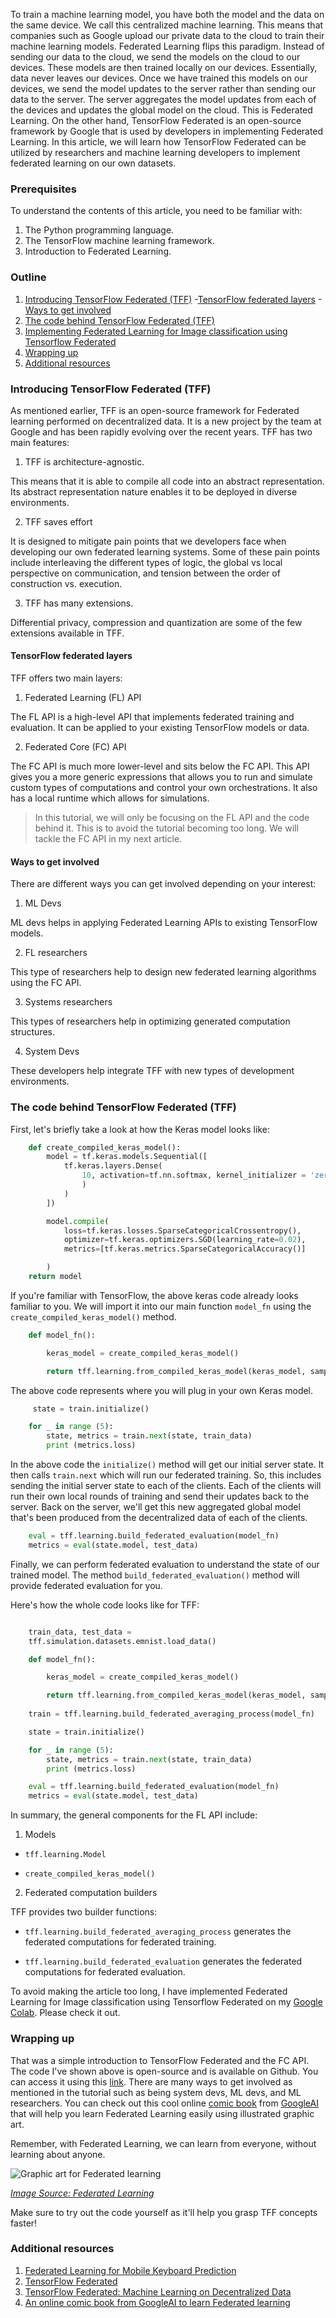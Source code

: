 To train a machine learning model, you have both the model and the data on the same device. We call this centralized machine learning. This means that companies such as Google upload our private data to the cloud to train their machine learning models. Federated Learning flips this paradigm. Instead of sending our data to the cloud, we send the models on the cloud to our devices. These models are then trained locally on our devices. Essentially, data never leaves our devices. Once we have trained this models on our devices, we send the model updates to the server rather than sending our data to the server. The server aggregates the model updates from each of the devices and updates the global model on the cloud. This is Federated Learning.
On the other hand, TensorFlow Federated is an open-source framework by Google that is used by developers in implementing Federated Learning.
In this article, we will learn how TensorFlow Federated can be utilized by researchers and machine learning developers to implement federated learning on our own datasets.

### Prerequisites

To understand the contents of this article, you need to be familiar with:

1. The Python programming language.
2. The TensorFlow machine learning framework.
3. Introduction to Federated Learning. 

### Outline

1. [Introducing TensorFlow Federated (TFF)](#introducing-federated-learning-tff)
    -[TensorFlow federated layers](#tensorflow-federated-layers)
    -[Ways to get involved](#ways-to-get-involved)
2. [The code behind TensorFlow Federated (TFF)](the-code-behind-tensorflow-federated-TFF)
3. [Implementing Federated Learning for Image classification using Tensorflow Federated](#implementing-federated-learning-for-image-classification-using-tensorflow-federated)
4. [Wrapping up](#wrapping-up)
5. [Additional resources](#additional-resources)

### Introducing TensorFlow Federated (TFF)

As mentioned earlier, TFF is an open-source framework for Federated learning performed on decentralized data. It is a new project by the team at Google and has been rapidly evolving over the recent years. TFF has two main features:

1. TFF is architecture-agnostic. 

This means that it is able to compile all code into an abstract representation. Its abstract representation nature enables it to be deployed in diverse environments.

2. TFF saves effort

It is designed to mitigate pain points that we developers face when developing our own federated learning systems. Some of these pain points include interleaving the different types of logic, the global vs local perspective on communication, and tension between the order of construction vs. execution.

3. TFF has many extensions.

Differential privacy, compression and quantization are some of the few extensions available in TFF.

#### TensorFlow federated layers

TFF offers two main layers:

1. Federated Learning (FL) API 

The FL API is a high-level API that implements federated training and evaluation. It can be applied to your existing TensorFlow models or data.

2. Federated Core (FC) API

The FC API is much more lower-level and sits below the FC API. This API gives you a more generic expressions that allows you to run and simulate custom types of computations and control your own orchestrations. It also has a local runtime which allows for simulations.

> In this tutorial, we will only be focusing on the FL API and the code behind it. This is to avoid the tutorial becoming too long. We will tackle the FC API in my next article.

#### Ways to get involved

There are different ways you can get involved depending on your interest:

1. ML Devs

ML devs helps in applying Federated Learning APIs to existing TensorFlow models.

2. FL researchers

This type of researchers help to design new federated learning algorithms using the FC API.

3. Systems researchers

This types of researchers help in optimizing generated computation structures.

4. System Devs

These developers help integrate TFF with new types of development environments.

### The code behind TensorFlow Federated (TFF)

First, let's briefly take a look at how the Keras model looks like:

```python
    def create_compiled_keras_model():
        model = tf.keras.models.Sequential([
            tf.keras.layers.Dense(
                10, activation=tf.nn.softmax, kernel_initializer = 'zeros', input_shape = (784, 
                )
            )
        ])

        model.compile(
            loss=tf.keras.losses.SparseCategoricalCrossentropy(),
            optimizer=tf.keras.optimizers.SGD(learning_rate=0.02),
            metrics=[tf.keras.metrics.SparseCategoricalAccuracy()] 

        )
    return model
```

If you're familiar with TensorFlow, the above keras code already looks familiar to you. We will import it into our main function `model_fn` using the `create_compiled_keras_model()` method.

```python
    def model_fn():

        keras_model = create_compiled_keras_model()

        return tff.learning.from_compiled_keras_model(keras_model, sample_batch)
```
The above code represents where you will plug in your own Keras model.

```python
     state = train.initialize() 

    for _ in range (5):
        state, metrics = train.next(state, train_data)
        print (metrics.loss) 

```

In the above code the `initialize()` method will get our initial server state. It then calls `train.next` which will run our federated training. So, this includes sending the initial server state to each of the clients. Each of the clients will run their own local rounds of training and send their updates back to the server. Back on the server, we'll get this new aggregated global model that's been produced from the decentralized data of each of the clients.  

```python
    eval = tff.learning.build_federated_evaluation(model_fn)
    metrics = eval(state.model, test_data)
```

Finally, we can perform federated evaluation to understand the state of our trained model. The method `build_federated_evaluation()` method will provide federated evaluation for you. 

Here's how the whole code looks like for TFF:

```python

    train_data, test_data = 
    tff.simulation.datasets.emnist.load_data()

    def model_fn():

        keras_model = create_compiled_keras_model()

        return tff.learning.from_compiled_keras_model(keras_model, sample_batch)
    
    train = tff.learning.build_federated_averaging_process(model_fn)

    state = train.initialize() 

    for _ in range (5):
        state, metrics = train.next(state, train_data)
        print (metrics.loss) 

    eval = tff.learning.build_federated_evaluation(model_fn)
    metrics = eval(state.model, test_data)
```
In summary, the general components for the FL API include:

1. Models

- `tff.learning.Model`

- `create_compiled_keras_model()`

2. Federated computation builders

TFF provides two builder functions:

- `tff.learning.build_federated_averaging_process` generates the federated computations for federated training.

- `tff.learning.build_federated_evaluation` generates the federated computations for federated evaluation.

To avoid making the article too long, I have implemented Federated Learning for Image classification using Tensorflow Federated on my [Google Colab](https://colab.research.google.com/drive/1EuSVn6gVVKy0pI_m1nooCd181v6ym5J-?authuser=1#scrollTo=0QIjHnqpGUy4). Please check it out.

### Wrapping up

That was a simple introduction to TensorFlow Federated and the FC API. The code I've shown above is open-source and is available on Github. You can access it using this [link](https://github.com/tensorflow/federated). There are many ways to get involved as mentioned in the tutorial such as being system devs, ML devs, and ML researchers. You can check out this cool online [comic book](http://federated.withgoogle.com/) from [GoogleAI](https://ai.google/) that will help you learn Federated Learning easily using illustrated graphic art. 

Remember, with Federated Learning, we can learn from everyone, without learning about anyone.

![Graphic art for Federated learning](/engineering-education/federated-learning-using-tensorflow-federated/federated-learning.png)

*[Image Source: Federated Learning](https://federated.withgoogle.com/)*

Make sure to try out the code yourself as it'll help you grasp TFF concepts faster!

### Additional resources

1. [Federated Learning for Mobile Keyboard Prediction](https://arxiv.org/pdf/1811.03604.pdf)
2. [TensorFlow Federated](https://github.com/tensorflow/federated)
3. [TensorFlow Federated: Machine Learning on Decentralized Data](https://www.tensorflow.org/federated)
4. [An online comic book from GoogleAI to learn Federated learning](http://federated.withgoogle.com/)
